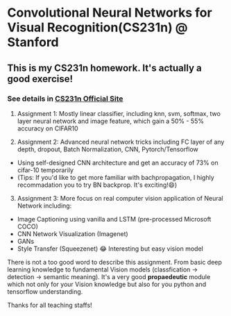 # Convolutional Neural Networks for Visual Recognition(CS231n) @ Stanford
## This is my CS231n homework. It's actually a good exercise!
### See details in [CS231n Official Site](http://cs231n.stanford.edu/syllabus.html)
1. Assignment 1: Mostly linear classifier, including knn, svm, softmax, two layer neural network and image feature, which gain a 50% - 55% accuracy on CIFAR10

2. Assignment 2: Advanced neural network tricks including FC layer of any depth, dropout, Batch Normalization, CNN, Pytorch/Tensorflow
- Using self-designed CNN architecture and get an accuracy of 73% on cifar-10 temporarily
- (Tips: If you'd like to get more familiar with bachpropagation, I highly recommadation you to try BN backprop. It's exciting!:smile:) 

3. Assignment 3: More focus on real computer vision application of Neural Network including:
- Image Captioning using vanilla and LSTM (pre-processed Microsoft COCO)
- CNN Network Visualization (Imagenet)
- GANs
- Style Transfer (Squeezenet) :joy: Interesting but easy vision model 

There is not a too good word to describe this assignment. From basic deep learning knowledge to fundamental Vision models (classfication -> detection -> semantic meaning). It's a very good **propaedeutic** module which not only for your Vision knowledge but also for you python and tensorflow understanding.

Thanks for all teaching staffs!
